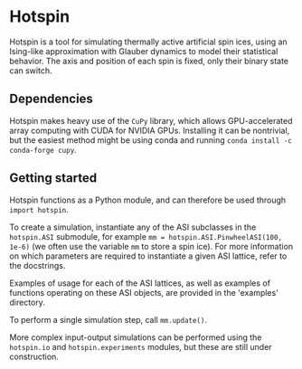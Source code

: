 # Hotspin

Hotspin is a tool for simulating thermally active artificial spin ices, using an Ising-like approximation with Glauber dynamics to model their statistical behavior. The axis and position of each spin is fixed, only their binary state can switch.

## Dependencies

Hotspin makes heavy use of the `CuPy` library, which allows GPU-accelerated array computing with CUDA for NVIDIA GPUs. Installing it can be nontrivial, but the easiest method might be using conda and running `conda install -c conda-forge cupy`.

## Getting started

Hotspin functions as a Python module, and can therefore be used through `import hotspin`.

To create a simulation, instantiate any of the ASI subclasses in the `hotspin.ASI` submodule, for example `mm = hotspin.ASI.PinwheelASI(100, 1e-6)` (we often use the variable `mm` to store a spin ice). For more information on which parameters are required to instantiate a given ASI lattice, refer to the docstrings.

Examples of usage for each of the ASI lattices, as well as examples of functions operating on these ASI objects, are provided in the 'examples' directory.

To perform a single simulation step, call `mm.update()`.

More complex input-output simulations can be performed using the `hotspin.io` and `hotspin.experiments` modules, but these are still under construction.
